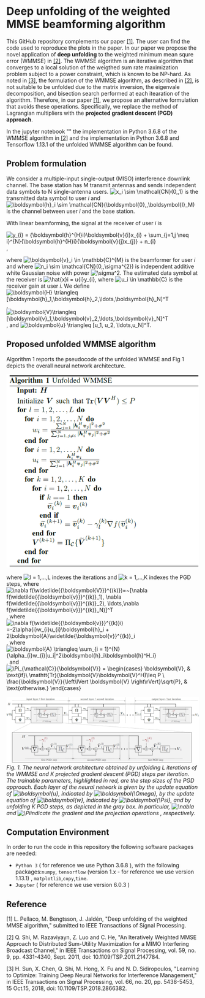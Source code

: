 # Deep unfolding of the weighted MMSE beamforming algorithm

This GitHub repository complements our paper [[1]](#ourpaper). The user can find the code used to reproduce the plots in the paper.
In our paper we propose the novel application of **deep unfolding** to the weighted minimum mean squre error (WMMSE) in [[2]](#WMMSE_Shi).
The WMMSE algorithm is an iterative algorithm that converges to a local solution of the weigthed sum rate maximization problem subject to a power constraint, which is known to be NP-hard. As noted in [[3]](#WMMSE_E2E), the formulation of the WMMSE algorithm, as described in [[2]](#WMMSE_Shi), is not suitable to be unfolded due to the matrix inversion, the eigenvale decomposition, and bisection search performed at each itearation of the algorithm. Therefore, in our paper [[1]](#ourpaper), we propose an alternative formulation that avoids these operations. Specifically, we replace the method of Lagrangian multipliers with the **projected gradient descent (PGD) approach**. 

In the jupyter notebook "" the implementation in Python 3.6.8 of the WMMSE algorithm in [[2]](#WMMSE_Shi) and the implementation in Python 3.6.8 and Tensorflow 1.13.1 of the unfolded WMMSE algorithm can be found.

## Problem formulation
We consider a multiple-input single-output (MISO) interference downlink channel. The base station has M transmit antennas and sends independent data symbols to N single-antenna users. ![x_i \sim \mathcal{CN}(0,\,1)](https://render.githubusercontent.com/render/math?math=x_i%20%5Csim%20%5Cmathcal%7BCN%7D(0%2C%5C%2C1)) is the transmitted data symbol to user *i* and ![\boldsymbol{h}_i \sim \mathcal{CN}(\boldsymbol{0},\,\boldsymbol{I}_M)](https://render.githubusercontent.com/render/math?math=%5Cboldsymbol%7Bh%7D_i%20%5Csim%20%5Cmathcal%7BCN%7D(%5Cboldsymbol%7B0%7D%2C%5C%2C%5Cboldsymbol%7BI%7D_M)) is the channel between user *i* and the base station.

With linear beamforming, the signal at the receiver of user *i* is 

![y_{i} = {\boldsymbol{h}^{H}_i}\boldsymbol{v}_{i}x_{i} + \sum_{j=1,j \neq i}^{N}{\boldsymbol{h}^{H}_i}{\boldsymbol{v}_{j}x_{j}} + n_{i}](https://render.githubusercontent.com/render/math?math=y_%7Bi%7D%20%3D%20%7B%5Cboldsymbol%7Bh%7D%5E%7BH%7D_i%7D%5Cboldsymbol%7Bv%7D_%7Bi%7Dx_%7Bi%7D%20%2B%20%5Csum_%7Bj%3D1%2Cj%20%5Cneq%20i%7D%5E%7BN%7D%7B%5Cboldsymbol%7Bh%7D%5E%7BH%7D_i%7D%7B%5Cboldsymbol%7Bv%7D_%7Bj%7Dx_%7Bj%7D%7D%20%2B%20n_%7Bi%7D),

where ![\boldsymbol{v}_i \in \mathbb{C}^{M}](https://render.githubusercontent.com/render/math?math=%5Cboldsymbol%7Bv%7D_i%20%5Cin%20%5Cmathbb%7BC%7D%5E%7BM%7D) is the beamformer for user *i* and where ![n_i \sim \mathcal{CN}(0,\,\sigma^{2})](https://render.githubusercontent.com/render/math?math=n_i%20%5Csim%20%5Cmathcal%7BCN%7D(0%2C%5C%2C%5Csigma%5E%7B2%7D)) is independent additive white Gaussian noise with power ![\sigma^2](https://render.githubusercontent.com/render/math?math=%5Csigma%5E2). The estimated data symbol at the receiver is ![\hat{x}_i = u_{i}y_{i}](https://render.githubusercontent.com/render/math?math=%5Chat%7Bx%7D_i%20%3D%20u_%7Bi%7Dy_%7Bi%7D), where ![u_i \in \mathbb{C}](https://render.githubusercontent.com/render/math?math=u_i%20%5Cin%20%5Cmathbb%7BC%7D) is the receiver gain at user *i*. 
We define ![\boldsymbol{H} \triangleq \[\boldsymbol{h}_1,\boldsymbol{h}_2,\ldots,\boldsymbol{h}_N\]^T](https://render.githubusercontent.com/render/math?math=%5Cboldsymbol%7BH%7D%20%5Ctriangleq%20%5B%5Cboldsymbol%7Bh%7D_1%2C%5Cboldsymbol%7Bh%7D_2%2C%5Cldots%2C%5Cboldsymbol%7Bh%7D_N%5D%5ET), ![\boldsymbol{V}\triangleq \[\boldsymbol{v}_1,\boldsymbol{v}_2,\ldots,\boldsymbol{v}_N\]^T](https://render.githubusercontent.com/render/math?math=%5Cboldsymbol%7BV%7D%5Ctriangleq%20%5B%5Cboldsymbol%7Bv%7D_1%2C%5Cboldsymbol%7Bv%7D_2%2C%5Cldots%2C%5Cboldsymbol%7Bv%7D_N%5D%5ET), and ![\boldsymbol{u}  \triangleq \[u_1, u_2, \ldots,u_N\]^T](https://render.githubusercontent.com/render/math?math=%5Cboldsymbol%7Bu%7D%20%20%5Ctriangleq%20%5Bu_1%2C%20u_2%2C%20%5Cldots%2Cu_N%5D%5ET).

## Proposed unfolded WMMSE algorithm
Algorithm 1 reports the pseudocode of the unfolded WMMSE and Fig 1 depicts the overall neural network architecture.

![](pseudocode.png)

where ![l = 1,...,L](https://render.githubusercontent.com/render/math?math=l%20%3D%201%2C...%2CL) indexes the iterations and ![k = 1,...,K](https://render.githubusercontent.com/render/math?math=k%20%3D%201%2C...%2CK) indexes the PGD steps, where ![\nabla f(\widetilde{{\boldsymbol{V}}}^{(k)})=~\[\nabla f(\widetilde{{\boldsymbol{v}}}^{(k)}_1), \nabla f(\widetilde{{\boldsymbol{v}}}^{(k)}_2), \ldots,\nabla f(\widetilde{{\boldsymbol{v}}}^{(k)}_N)\]^T ](https://render.githubusercontent.com/render/math?math=%5Cnabla%20f(%5Cwidetilde%7B%7B%5Cboldsymbol%7BV%7D%7D%7D%5E%7B(k)%7D)%3D~%5B%5Cnabla%20f(%5Cwidetilde%7B%7B%5Cboldsymbol%7Bv%7D%7D%7D%5E%7B(k)%7D_1)%2C%20%5Cnabla%20f(%5Cwidetilde%7B%7B%5Cboldsymbol%7Bv%7D%7D%7D%5E%7B(k)%7D_2)%2C%20%5Cldots%2C%5Cnabla%20f(%5Cwidetilde%7B%7B%5Cboldsymbol%7Bv%7D%7D%7D%5E%7B(k)%7D_N)%5D%5ET%20), where ![\nabla f(\widetilde{{\boldsymbol{v}}}^{(k)}_i) =-2\alpha_{i}w_{i}u_{i}\boldsymbol{h}_i + 2\boldsymbol{A}\widetilde{\boldsymbol{v}}^{(k)}_i](https://render.githubusercontent.com/render/math?math=%5Cnabla%20f(%5Cwidetilde%7B%7B%5Cboldsymbol%7Bv%7D%7D%7D%5E%7B(k)%7D_i)%20%3D-2%5Calpha_%7Bi%7Dw_%7Bi%7Du_%7Bi%7D%5Cboldsymbol%7Bh%7D_i%20%2B%202%5Cboldsymbol%7BA%7D%5Cwidetilde%7B%5Cboldsymbol%7Bv%7D%7D%5E%7B(k)%7D_i), where ![\boldsymbol{A} \triangleq \sum_{i = 1}^{N}{\alpha_{i}w_{i}|u_i|^2\boldsymbol{h}_i\boldsymbol{h}^H_i}](https://render.githubusercontent.com/render/math?math=%5Cboldsymbol%7BA%7D%20%5Ctriangleq%20%5Csum_%7Bi%20%3D%201%7D%5E%7BN%7D%7B%5Calpha_%7Bi%7Dw_%7Bi%7D%7Cu_i%7C%5E2%5Cboldsymbol%7Bh%7D_i%5Cboldsymbol%7Bh%7D%5EH_i%7D), and ![\Pi_{\mathcal{C}}\{\boldsymbol{V}\} =  \begin{cases}       \boldsymbol{V}, & \text{if}\ \mathtt{Tr}(\boldsymbol{V}\boldsymbol{V}^H)\leq P \\       \frac{\boldsymbol{V}}{\left\lVert \boldsymbol{V} \right\rVert}\sqrt{P}, & \text{otherwise.}     \end{cases} ](https://render.githubusercontent.com/render/math?math=%5CPi_%7B%5Cmathcal%7BC%7D%7D%5C%7B%5Cboldsymbol%7BV%7D%5C%7D%20%3D%20%20%5Cbegin%7Bcases%7D%20%20%20%20%20%20%20%5Cboldsymbol%7BV%7D%2C%20%26%20%5Ctext%7Bif%7D%5C%20%5Cmathtt%7BTr%7D(%5Cboldsymbol%7BV%7D%5Cboldsymbol%7BV%7D%5EH)%5Cleq%20P%20%5C%5C%20%20%20%20%20%20%20%5Cfrac%7B%5Cboldsymbol%7BV%7D%7D%7B%5Cleft%5ClVert%20%5Cboldsymbol%7BV%7D%20%5Cright%5CrVert%7D%5Csqrt%7BP%7D%2C%20%26%20%5Ctext%7Botherwise.%7D%20%20%20%20%20%5Cend%7Bcases%7D%20)

![](unfolded_network.png)
*Fig. 1. The neural network architecture obtained by unfolding L iterations of the WMMSE and K projected gradient descent (PGD) steps per iteration. The trainable parameters, highlighted in red, are the step sizes of the PGD approach. Each layer of the neural network is given by the update equation of ![\boldsymbol{u}](https://render.githubusercontent.com/render/math?math=%5Cboldsymbol%7Bu%7D), indicated by ![\boldsymbol{\Omega}](https://render.githubusercontent.com/render/math?math=%5Cboldsymbol%7B%5COmega%7D), by the update equation of ![\boldsymbol{w}](https://render.githubusercontent.com/render/math?math=%5Cboldsymbol%7Bw%7D), indicated by ![\boldsymbol{\Psi}](https://render.githubusercontent.com/render/math?math=%5Cboldsymbol%7B%5CPsi%7D), and by unfolding K PGD steps, as depicted in the gray box. In particular, ![\nabla](https://render.githubusercontent.com/render/math?math=%5Cnabla) and ![\Pi](https://render.githubusercontent.com/render/math?math=%5CPi)indicate the gradient and the projection operations , respectively.*


## Computation Environment
In order to run the code in this repository the following software packages are needed:
* `Python 3` ( for reference we use Python 3.6.8 ), with the following packages:`numpy`, `tensorflow` (version 1.x - for reference we use version 1.13.1) , `matplotlib`,`copy`,`time`.
* `Jupyter` ( for reference we use version 6.0.3 )


## Reference

<a id='ourpaper'></a> [1] L. Pellaco, M. Bengtsson, J. Jaldén, "Deep unfolding of the weighted MMSE algorithm," submitted to IEEE Transactions of Signal Processing.

<a id='WMMSE_Shi'></a> [2] Q. Shi, M. Razaviyayn, Z. Luo and C. He, "An Iteratively Weighted MMSE Approach to Distributed Sum-Utility Maximization for a MIMO Interfering Broadcast Channel," in IEEE Transactions on Signal Processing, vol. 59, no. 9, pp. 4331-4340, Sept. 2011, doi: 10.1109/TSP.2011.2147784.

<a id='WMMSE_E2E'></a> [3] H. Sun, X. Chen, Q. Shi, M. Hong, X. Fu and N. D. Sidiropoulos, "Learning to Optimize: Training Deep Neural Networks for Interference Management," in IEEE Transactions on Signal Processing, vol. 66, no. 20, pp. 5438-5453, 15 Oct.15, 2018, doi: 10.1109/TSP.2018.2866382.


